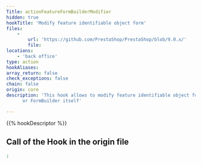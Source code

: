 ```yaml
---
Title: actionFeatureFormBuilderModifier
hidden: true
hookTitle: 'Modify feature identifiable object form'
files:
    -
        url: 'https://github.com/PrestaShop/PrestaShop/blob/9.0.x/'
        file: 
locations:
    - 'back office'
type: action
hookAliases: 
array_return: false
check_exceptions: false
chain: false
origin: core
description: 'This hook allows to modify feature identifiable object forms content by modifying form builder data
      or FormBuilder itself'

---
```


{{% hookDescriptor %}}

## Call of the Hook in the origin file

```php
;
```
